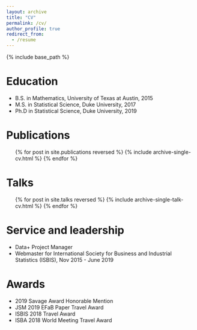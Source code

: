 ```yaml
---
layout: archive
title: "CV"
permalink: /cv/
author_profile: true
redirect_from:
  - /resume
---
```


{% include base_path %}

Education
======
* B.S. in Mathematics, University of Texas at Austin, 2015
* M.S. in Statistical Science, Duke University, 2017
* Ph.D in Statistical Science, Duke University, 2019

Publications
======
  <ul>{% for post in site.publications reversed %}
    {% include archive-single-cv.html %}
  {% endfor %}</ul>

Talks
======
  <ul>{% for post in site.talks reversed %}
    {% include archive-single-talk-cv.html %}
  {% endfor %}</ul>


Service and leadership
======
* Data+ Project Manager
* Webmaster for International Society for Business and Industrial Statistics (ISBIS), Nov 2015 - June 2019

Awards
======
* 2019 Savage Award Honorable Mention
* JSM 2019 EFaB Paper Travel Award
* ISBIS 2018 Travel Award
* ISBA 2018 World Meeting Travel Award
